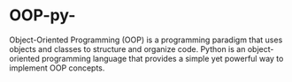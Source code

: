 # OOP-py-
Object-Oriented Programming (OOP) is a programming paradigm that uses objects and classes to structure and organize code. Python is an object-oriented programming language that provides a simple yet powerful way to implement OOP concepts.
